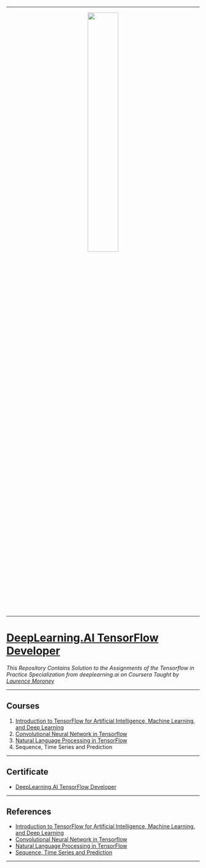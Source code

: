 ----------------------------------------------------------------------------------------
<p align="center"><img width="40%" src="https://github.com/sahilkhose/TensorFlow-in-Practice-Specialization/blob/master/Logo.jpg" /></p>

-------------------------------------------------------------------------------------------

# [DeepLearning.AI TensorFlow Developer](https://www.coursera.org/specializations/tensorflow-in-practice)
*This Repository Contains Solution to the Assignments of the Tensorflow in Practice Specialization from deeplearning.ai on Coursera Taught by [Laurence Moroney](https://www.coursera.org/instructor/lmoroney)*

--------------------------------------------------------------------------------------------

## Courses
1. [Introduction to TensorFlow for Artificial Intelligence, Machine Learning, and Deep Learning](https://github.com/sahilkhose/TensorFlow-in-Practice-Specialization/tree/master/course1)
2. [Convolutional Neural Network in Tensorflow](https://github.com/sahilkhose/TensorFlow-in-Practice-Specialization/tree/master/course2)
3. [Natural Language Processing in TensorFlow](https://github.com/sahilkhose/TensorFlow-in-Practice-Specialization/tree/master/course3)
4. Sequence, Time Series and Prediction

-------------------------------------------------------------------------------------------------------------

## Certificate
* [DeepLearning.AI TensorFlow Developer](https://www.coursera.org/account/accomplishments/specialization/certificate/JNWH7K3GSB75)

--------------------------------------------------------------------------------------------------------------

## References
* [Introduction to TensorFlow for Artificial Intelligence, Machine Learning, and Deep Learning](https://www.coursera.org/learn/introduction-tensorflow/home/welcome)
* [Convolutional Neural Network in Tensorflow](https://www.coursera.org/learn/convolutional-neural-networks-tensorflow/home/welcome)
* [Natural Language Processing in TensorFlow](https://www.coursera.org/learn/natural-language-processing-tensorflow/home/welcome)
* [Sequence, Time Series and Prediction](https://www.coursera.org/learn/tensorflow-sequences-time-series-and-prediction/home/welcome)

---------------------------------------------------------------------------------------------------------------

